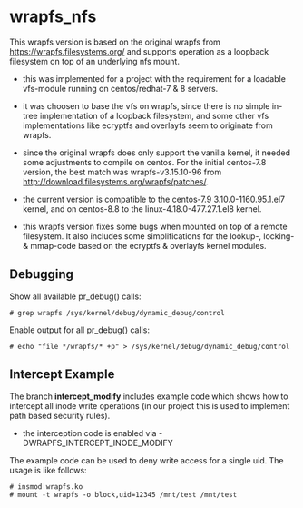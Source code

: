 wrapfs_nfs
==========
This wrapfs version is based on the original wrapfs from https://wrapfs.filesystems.org/
and supports operation as a loopback filesystem on top of an underlying nfs mount.

- this was implemented for a project with the requirement for a loadable vfs-module 
  running on centos/redhat-7 & 8 servers.

- it was choosen to base the vfs on wrapfs, since there is no simple in-tree
  implementation of a loopback filesystem, and some other vfs implementations
  like ecryptfs and overlayfs seem to originate from wrapfs.

- since the original wrapfs does only support the vanilla kernel, it needed some
  adjustments to compile on centos. For the initial centos-7.8 version, the best
  match was wrapfs-v3.15.10-96 from http://download.filesystems.org/wrapfs/patches/.

- the current version is compatible to the centos-7.9 3.10.0-1160.95.1.el7
  kernel, and on centos-8.8 to the linux-4.18.0-477.27.1.el8 kernel.

- this wrapfs version fixes some bugs when mounted on top of a remote filesystem.
  It also includes some simplifications for the lookup-, locking- & mmap-code based 
  on the ecryptfs & overlayfs kernel modules.

Debugging
---------
Show all available pr_debug() calls:

```# grep wrapfs /sys/kernel/debug/dynamic_debug/control```

Enable output for all pr_debug() calls:

```# echo "file */wrapfs/* +p" > /sys/kernel/debug/dynamic_debug/control```

Intercept Example
-----------------
The branch **intercept_modify** includes example code which shows how to intercept all inode
write operations (in our project this is used to implement path based security rules).

- the interception code is enabled via -DWRAPFS_INTERCEPT_INODE_MODIFY

The example code can be used to deny write access for a single uid. The usage is like follows:
```
# insmod wrapfs.ko
# mount -t wrapfs -o block,uid=12345 /mnt/test /mnt/test
```

